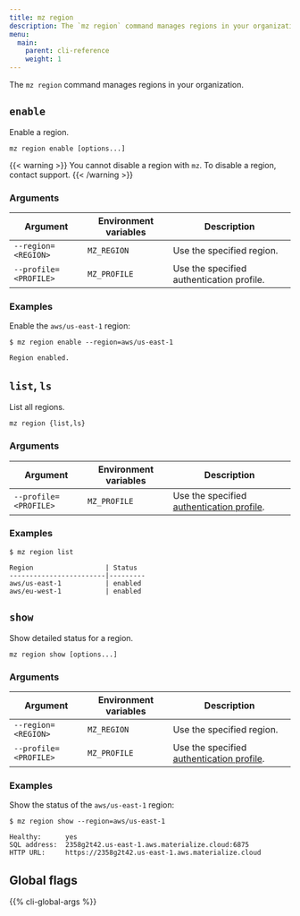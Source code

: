 ```yaml
---
title: mz region
description: The `mz region` command manages regions in your organization.
menu:
  main:
    parent: cli-reference
    weight: 1
---
```


The `mz region` command manages regions in your organization.

## `enable`

Enable a region.

```shell
mz region enable [options...]
```

{{< warning >}}
You cannot disable a region with `mz`. To disable a region, contact support.
{{< /warning >}}

### Arguments

Argument              | Environment variables | Description
----------------------|-----------------------|------------
`--region=<REGION>`   | `MZ_REGION`           | Use the specified region.
`--profile=<PROFILE>` | `MZ_PROFILE`          | Use the specified authentication profile.

### Examples

Enable the `aws/us-east-1` region:

```shell
$ mz region enable --region=aws/us-east-1
```
```
Region enabled.
```

## `list`, `ls`

List all regions.

```shell
mz region {list,ls}
```

### Arguments

Argument              | Environment variables | Description
----------------------|-----------------------|------------
`--profile=<PROFILE>` | `MZ_PROFILE`          | Use the specified [authentication profile].


### Examples

```shell
$ mz region list
```
```
Region                  | Status
------------------------|---------
aws/us-east-1           | enabled
aws/eu-west-1           | enabled
```

## `show`

Show detailed status for a region.

```shell
mz region show [options...]
```

### Arguments

Argument              | Environment variables | Description
----------------------|-----------------------|------------
`--region=<REGION>`   | `MZ_REGION`           | Use the specified region.
`--profile=<PROFILE>` | `MZ_PROFILE`          | Use the specified [authentication profile].


### Examples

Show the status of the `aws/us-east-1` region:

```shell
$ mz region show --region=aws/us-east-1
```
```
Healthy:      yes
SQL address:  2358g2t42.us-east-1.aws.materialize.cloud:6875
HTTP URL:     https://2358g2t42.us-east-1.aws.materialize.cloud
```

## Global flags

{{% cli-global-args %}}

[authentication profile]: ../../configuration/#authentication-profiles
